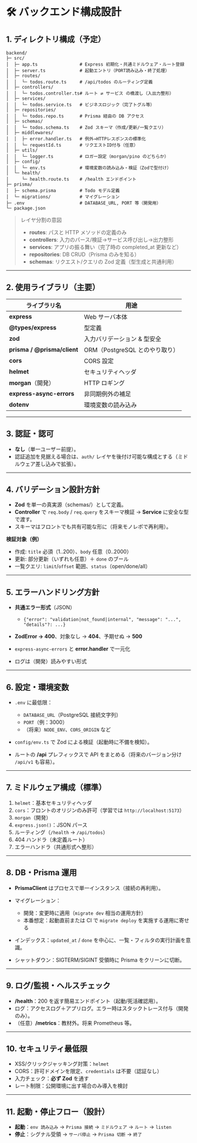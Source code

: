 # 🛠 バックエンド構成設計

## 1. ディレクトリ構成（予定）

```plaintext
backend/
├─ src/
│  ├─ app.ts                # Express 初期化・共通ミドルウェア・ルート登録
│  ├─ server.ts             # 起動エントリ（PORT読み込み・終了処理）
│  ├─ routes/
│  │  └─ todos.route.ts     # /api/todos のルーティング定義
│  ├─ controllers/
│  │  └─ todos.controller.ts# ルート ⇄ サービス の橋渡し（入出力整形）
│  ├─ services/
│  │  └─ todos.service.ts   # ビジネスロジック（完了トグル等）
│  ├─ repositories/
│  │  └─ todos.repo.ts      # Prisma 経由の DB アクセス
│  ├─ schemas/
│  │  └─ todos.schema.ts    # Zod スキーマ（作成/更新/一覧クエリ）
│  ├─ middlewares/
│  │  ├─ error.handler.ts   # 例外→HTTPレスポンスの標準化
│  │  └─ requestId.ts       # リクエストID付与（任意）
│  ├─ utils/
│  │  └─ logger.ts          # ロガー設定（morgan/pino のどちらか）
│  ├─ config/
│  │  └─ env.ts             # 環境変数の読み込み・検証（Zodで型付け）
│  └─ health/
│     └─ health.route.ts    # /health エンドポイント
├─ prisma/
│  ├─ schema.prisma         # Todo モデル定義
│  └─ migrations/           # マイグレーション
├─ .env                     # DATABASE_URL, PORT 等（開発用）
└─ package.json
```

> レイヤ分割の意図
>
> * **routes**: パスと HTTP メソッドの定義のみ
> * **controllers**: 入力のパース/検証→サービス呼び出し→出力整形
> * **services**: アプリの振る舞い（完了時の completed\_at 更新など）
> * **repositories**: DB CRUD（Prisma のみを知る）
> * **schemas**: リクエスト/クエリの Zod 定義（型生成と共通利用）

---

## 2. 使用ライブラリ（主要）

| ライブラリ名                        | 用途                     |
| ----------------------------- | ---------------------- |
| **express**                   | Web サーバ本体              |
| **@types/express**            | 型定義                    |
| **zod**                       | 入力バリデーション & 型安全        |
| **prisma / @prisma/client**   | ORM（PostgreSQL とのやり取り） |
| **cors**                      | CORS 設定                |
| **helmet**                    | セキュリティヘッダ              |
| **morgan**（開発）             | HTTP ロギング              |
| **express-async-errors**      | 非同期例外の補足               |
| **dotenv**                    | 環境変数の読み込み              |

---

## 3. 認証・認可

* **なし**（単一ユーザー前提）。
* 認証追加を見据える場合は、`auth/` レイヤを後付け可能な構成とする（ミドルウェア差し込みで拡張）。

---

## 4. バリデーション設計方針

* **Zod** を単一の真実源（schemas/）として定義。
* **Controller** で `req.body` / `req.query` をスキーマ検証 → **Service** に安全な型で渡す。
* スキーマはフロントでも共有可能な形に（将来モノレポで再利用）。

**検証対象（例）**

* 作成: `title` 必須（1..200）、`body` 任意（0..2000）
* 更新: 部分更新（いずれも任意）＋ `done` のブール
* 一覧クエリ: `limit`/`offset` 範囲、`status`（open/done/all）

---

## 5. エラーハンドリング方針

* **共通エラー形式**（JSON）

  * `{"error": "validation|not_found|internal", "message": "...", "details"?: ...}`
* **ZodError → 400**、対象なし → **404**、予期せぬ → **500**
* `express-async-errors` と **error.handler** で一元化
* ログは（開発）読みやすい形式

---

## 6. 設定・環境変数

* `.env` に最低限：

  * `DATABASE_URL`（PostgreSQL 接続文字列）
  * `PORT`（例：3000）
  * （将来）`NODE_ENV`、`CORS_ORIGIN` など
* `config/env.ts` で Zod による検証（起動時に不備を検知）。
* ルートの **/api** プレフィックスで API をまとめる（将来のバージョン分け `/api/v1` も容易）。

---

## 7. ミドルウェア構成（標準）

1. `helmet`：基本セキュリティヘッダ
2. `cors`：フロントのオリジンのみ許可（学習では `http://localhost:5173`）
3. `morgan`（開発）
4. `express.json()`：JSON パース
5. ルーティング（`/health` → `/api/todos`）
6. 404 ハンドラ（未定義ルート）
7. エラーハンドラ（共通形式へ整形）

---

## 8. DB・Prisma 運用

* **PrismaClient** はプロセスで単一インスタンス（接続の再利用）。
* マイグレーション：

  * 開発：変更時に適用（`migrate dev` 相当の運用方針）
  * 本番想定：起動直前または CI で `migrate deploy` を実施する運用に寄せる
* インデックス：`updated_at` / `done` を中心に、一覧・フィルタの実行計画を意識。
* シャットダウン：SIGTERM/SIGINT 受領時に Prisma をクリーンに切断。

---

## 9. ログ/監視・ヘルスチェック

* **/health**：200 を返す簡易エンドポイント（起動/死活確認用）。
* ログ：アクセスログ＋アプリログ。エラー時はスタックトレース付与（開発のみ）。
* （任意）**/metrics**：教材外。将来 Prometheus 等。

---

## 10. セキュリティ最低限

* XSS/クリックジャッキング対策：`helmet`
* CORS：許可ドメインを限定、`credentials` は不要（認証なし）
* 入力チェック：**必ず Zod** を通す
* レート制限：公開環境に出す場合のみ導入を検討

---

## 11. 起動・停止フロー（設計）

* **起動**：`env 読み込み` → `Prisma 接続` → `ミドルウェア` → `ルート` → `listen`
* **停止**：シグナル受領 → `サーバ停止` → `Prisma 切断` → `終了`
